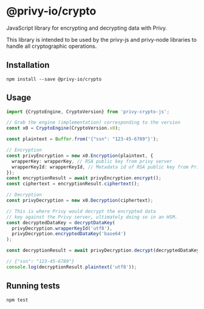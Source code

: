 # @privy-io/crypto

JavaScript library for encrypting and decrypting data with Privy.

This library is intended to be used by the privy-js and privy-node libraries to handle all cryptographic operations.

## Installation

```
npm install --save @privy-io/crypto
```

## Usage

```typescript
import {CryptoEngine, CryptoVersion} from 'privy-crypto-js';

// Grab the engine (implementation) corresponding to the version
const x0 = CryptoEngine(CryptoVersion.x0);

const plaintext = Buffer.from('{"ssn": "123-45-6789"}');

// Encryption
const privyEncryption = new x0.Encryption(plaintext, {
  wrapperKey: wrapperKey, // RSA public key from privy server
  wrapperKeyId: wrapperKeyId, // Metadata id of RSA public key from Privy's KMS
});
const encryptionResult = await privyEncryption.encrypt();
const ciphertext = encryptionResult.ciphertext();

// Decryption
const privyDecryption = new x0.Decryption(ciphertext);

// This is where Privy would decrypt the encrypted data
// key against the Privy server, ultimately doing so in an HSM.
const decryptedDataKey = decryptDataKey(
  privyDecryption.wrapperKeyId('utf8'),
  privyDecryption.encryptedDataKey('base64')
);

const decryptionResult = await privyDecryption.decrypt(decryptedDataKey);

// {"ssn": "123-45-6789"}
console.log(decryptionResult.plaintext('utf8'));
```

## Running tests

```
npm test
```
